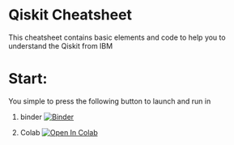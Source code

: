 
# Qiskit Cheatsheet
This cheatsheet contains basic elements and code to help you to understand the Qiskit from IBM

# Start:
You simple to press the following button to launch and run in 
1. binder
[![Binder](https://mybinder.org/badge_logo.svg)](https://mybinder.org/v2/gh/dr-data/Qiskit_CheatSheet/master)

2. Colab
[![Open In Colab](https://colab.research.google.com/assets/colab-badge.svg)](https://colab.research.google.com/drive/1nDKwyDVSyOQug45iW0PQstN41p9VZj37?usp=sharing)
